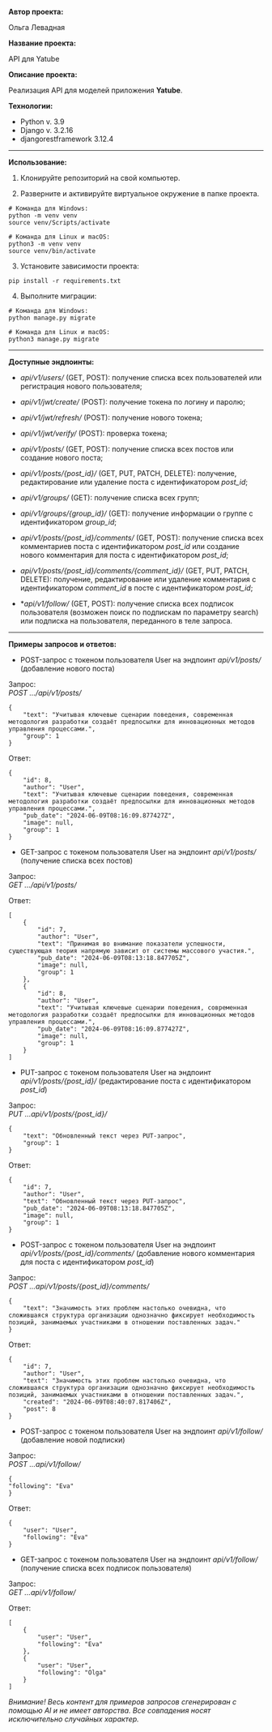 **Автор проекта:**

Ольга Левадная

**Название проекта:**

API для Yatube

**Описание проекта:**

Реализация API для моделей приложения **Yatube**.


**Технологии:**
- Python v. 3.9
- Django v. 3.2.16
- djangorestframework 3.12.4

---

**Использование:**
1. Клонируйте репозиторий на свой компьютер.

2. Разверните и активируйте виртуальное окружение в папке проекта.
```
# Команда для Windows:
python -m venv venv
source venv/Scripts/activate

# Команда для Linux и macOS:
python3 -m venv venv
source venv/bin/activate
```
3. Установите зависимости проекта:

```
pip install -r requirements.txt
```

4. Выполните миграции:

```
# Команда для Windows:
python manage.py migrate

# Команда для Linux и macOS:
python3 manage.py migrate
```

---

**Доступные эндпоинты:**

- *api/v1/users/* (GET, POST): получение списка всех пользователей или регистрация нового пользователя;

- *api/v1/jwt/create/* (POST): получение токена по логину и паролю;

- *api/v1/jwt/refresh/* (POST): получение нового токена;

- *api/v1/jwt/verify/* (POST): проверка токена;

- *api/v1/posts/* (GET, POST): получение списка всех постов или создание нового поста;

- *api/v1/posts/{post_id}/* (GET, PUT, PATCH, DELETE): получение, редактирование или удаление поста с идентификатором *post_id*;

- *api/v1/groups/* (GET): получение списка всех групп;

- *api/v1/groups/{group_id}/* (GET): получение информации о группе с идентификатором *group_id*;

- *api/v1/posts/{post_id}/comments/* (GET, POST): получение списка всех комментариев поста с идентификатором *post_id* или создание нового комментария для поста с идентификатором *post_id*;

- *api/v1/posts/{post_id}/comments/{comment_id}/* (GET, PUT, PATCH, DELETE): получение, редактирование или удаление комментария с идентификатором *comment_id* в посте с идентификатором *post_id*;

- **api/v1/follow/* (GET, POST): получение списка всех подписок пользователя (возможен поиск по подпискам по параметру search) или подписка на пользователя, переданного в теле запроса.

---

**Примеры запросов и ответов:**

- POST-запрос с токеном пользователя User на эндпоинт *api/v1/posts/* (добавление нового поста)

Запрос:  
*POST .../api/v1/posts/*
```
{
    "text": "Учитывая ключевые сценарии поведения, современная методология разработки создаёт предпосылки для инновационных методов управления процессами.",
    "group": 1
}
```

Ответ:
```
{
    "id": 8,
    "author": "User",
    "text": "Учитывая ключевые сценарии поведения, современная методология разработки создаёт предпосылки для инновационных методов управления процессами.",
    "pub_date": "2024-06-09T08:16:09.877427Z",
    "image": null,
    "group": 1
}
```

- GET-запрос с токеном пользователя User на эндпоинт *api/v1/posts/* (получение списка всех постов)

Запрос:  
*GET .../api/v1/posts/*

Ответ:
```
[
    {
        "id": 7,
        "author": "User",
        "text": "Принимая во внимание показатели успешности, существующая теория напрямую зависит от системы массового участия.",
        "pub_date": "2024-06-09T08:13:18.847705Z",
        "image": null,
        "group": 1
    },
    {
        "id": 8,
        "author": "User",
        "text": "Учитывая ключевые сценарии поведения, современная методология разработки создаёт предпосылки для инновационных методов управления процессами.",
        "pub_date": "2024-06-09T08:16:09.877427Z",
        "image": null,
        "group": 1
    }
]
```

- PUT-запрос с токеном пользователя User на эндпоинт *api/v1/posts/{post_id}/* (редактирование поста с идентификатором *post_id*)

Запрос:  
*PUT ...api/v1/posts/{post_id}/*
```
{
    "text": "Обновленный текст через PUT-запрос",
    "group": 1
}

```

Ответ:
```
{
    "id": 7,
    "author": "User",
    "text": "Обновленный текст через PUT-запрос",
    "pub_date": "2024-06-09T08:13:18.847705Z",
    "image": null,
    "group": 1
}
```

- POST-запрос с токеном пользователя User на эндпоинт *api/v1/posts/{post_id}/comments/* (добавление нового комментария для поста с идентификатором *post_id*)

Запрос:  
*POST ...api/v1/posts/{post_id}/comments/*

```
{
    "text": "Значимость этих проблем настолько очевидна, что сложившаяся структура организации однозначно фиксирует необходимость позиций, занимаемых участниками в отношении поставленных задач."
}
```

Ответ:
```
{
    "id": 7,
    "author": "User",
    "text": "Значимость этих проблем настолько очевидна, что сложившаяся структура организации однозначно фиксирует необходимость позиций, занимаемых участниками в отношении поставленных задач.",
    "created": "2024-06-09T08:40:07.817406Z",
    "post": 8
}
```

- POST-запрос с токеном пользователя User на эндпоинт *api/v1/follow/* (добавление новой подписки)

Запрос:  
*POST ...api/v1/follow/*

```
{
"following": "Eva"
}
```

Ответ:
```
{
    "user": "User",
    "following": "Eva"
}

```

- GET-запрос с токеном пользователя User на эндпоинт *api/v1/follow/* (получение списка всех подписок пользователя)

Запрос:  
*GET ...api/v1/follow/*

Ответ:
```
[
    {
        "user": "User",
        "following": "Eva"
    },
    {
        "user": "User",
        "following": "Olga"
    }
]

```


*Внимание! Весь контент для примеров запросов сгенерирован с помощью AI и не имеет авторства. Все совпадения носят исключительно случайных характер.*
